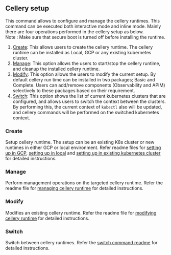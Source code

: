 ## Cellery setup
This command allows to configure and manage the cellery runtimes. This command can be executed both interactive mode and inline mode. 
Mainly there are four operations performed in the cellery setup as below.  
Note : Make sure that secure boot is turned off before installing the runtime.


1. [Create](#create): This allows users to create the cellery runtime. The cellery runtime can be installed as Local, 
GCP or any existing kubernetes cluster.  
2. [Manage](#manage): This option allows the users to start/stop the cellery runtime, and cleanup the installed cellery runtime. 
3. [Modify](#modify): This option allows the users to modify the current setup. By default cellery run time can be installed in two packages; Basic and Complete.
Users can add/remove components (Observability and APIM) selectively to these packages based on their requirement.  
4. [Switch](#switch): This option shows the list of current kubernetes clusters that are configured, and allows users to switch the context between the clusters. By performing this,
the current context of `kubectl` also will be updated, and cellery commands will be performed on the switched kubernetes context. 
    
### Create
Setup cellery runtime. The setup can be an existing K8s cluster or new runtimes in either GCP or local environment.
Refer readme files for [setting up in GCP](./setup/gcp-setup.md), [setting up in local](./setup/local-setup.md) and [setting up in existing kubernetes cluster](./setup/existing-cluster.md) for detailed instructions.
### Manage
Perform management operations on the targeted cellery runtime. Refer the readme file for [managing cellery runtime](./setup/manage-setup.md) for detailed instructions.
### Modify
Modifies an existing cellery runtime. Refer the readme file for [modifying cellery runtime](./setup/modify-setup.md) for detailed instructions.
### Switch
Switch between cellery runtimes. Refer the [switch command readme](./setup/switch-setup.md) for detailed instructions.
